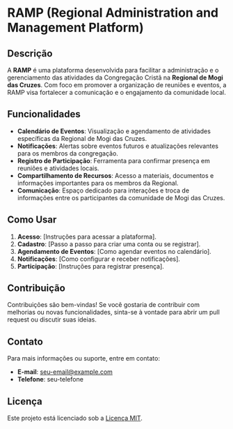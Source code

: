 # RAMP (Regional Administration and Management Platform)

## Descrição
A **RAMP** é uma plataforma desenvolvida para facilitar a administração e o gerenciamento das atividades da Congregação Cristã na **Regional de Mogi das Cruzes**. Com foco em promover a organização de reuniões e eventos, a RAMP visa fortalecer a comunicação e o engajamento da comunidade local.

## Funcionalidades
- **Calendário de Eventos**: Visualização e agendamento de atividades específicas da Regional de Mogi das Cruzes.
- **Notificações**: Alertas sobre eventos futuros e atualizações relevantes para os membros da congregação.
- **Registro de Participação**: Ferramenta para confirmar presença em reuniões e atividades locais.
- **Compartilhamento de Recursos**: Acesso a materiais, documentos e informações importantes para os membros da Regional.
- **Comunicação**: Espaço dedicado para interações e troca de informações entre os participantes da comunidade de Mogi das Cruzes.

## Como Usar
1. **Acesso**: [Instruções para acessar a plataforma].
2. **Cadastro**: [Passo a passo para criar uma conta ou se registrar].
3. **Agendamento de Eventos**: [Como agendar eventos no calendário].
4. **Notificações**: [Como configurar e receber notificações].
5. **Participação**: [Instruções para registrar presença].

## Contribuição
Contribuições são bem-vindas! Se você gostaria de contribuir com melhorias ou novas funcionalidades, sinta-se à vontade para abrir um pull request ou discutir suas ideias.

## Contato
Para mais informações ou suporte, entre em contato:
- **E-mail**: seu-email@example.com
- **Telefone**: seu-telefone

## Licença
Este projeto está licenciado sob a [Licença MIT](LICENSE).
